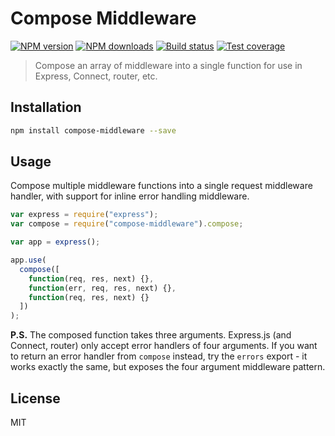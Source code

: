 # Compose Middleware

[![NPM version][npm-image]][npm-url]
[![NPM downloads][downloads-image]][downloads-url]
[![Build status][travis-image]][travis-url]
[![Test coverage][coveralls-image]][coveralls-url]

> Compose an array of middleware into a single function for use in Express, Connect, router, etc.

## Installation

```sh
npm install compose-middleware --save
```

## Usage

Compose multiple middleware functions into a single request middleware handler, with support for inline error handling middleware.

```js
var express = require("express");
var compose = require("compose-middleware").compose;

var app = express();

app.use(
  compose([
    function(req, res, next) {},
    function(err, req, res, next) {},
    function(req, res, next) {}
  ])
);
```

**P.S.** The composed function takes three arguments. Express.js (and Connect, router) only accept error handlers of four arguments. If you want to return an error handler from `compose` instead, try the `errors` export - it works exactly the same, but exposes the four argument middleware pattern.

## License

MIT

[npm-image]: https://img.shields.io/npm/v/compose-middleware.svg?style=flat
[npm-url]: https://npmjs.org/package/compose-middleware
[downloads-image]: https://img.shields.io/npm/dm/compose-middleware.svg?style=flat
[downloads-url]: https://npmjs.org/package/compose-middleware
[travis-image]: https://img.shields.io/travis/blakeembrey/compose-middleware.svg?style=flat
[travis-url]: https://travis-ci.org/blakeembrey/compose-middleware
[coveralls-image]: https://img.shields.io/coveralls/blakeembrey/compose-middleware.svg?style=flat
[coveralls-url]: https://coveralls.io/r/blakeembrey/compose-middleware?branch=master
